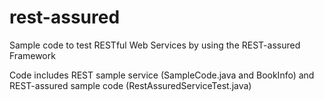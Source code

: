 # rest-assured
Sample code to test RESTful Web Services by using the REST-assured Framework

Code includes REST sample service (SampleCode.java and BookInfo) and REST-assured sample code (RestAssuredServiceTest.java)
